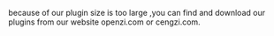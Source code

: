 because of our plugin size is too large ,you can find and download our plugins from our website openzi.com or cengzi.com.